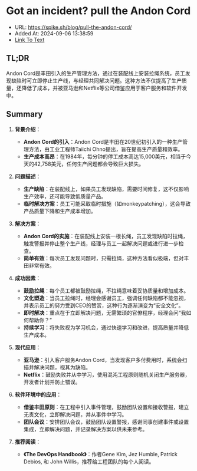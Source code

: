 # Got an incident? pull the Andon Cord
- URL: https://spike.sh/blog/pull-the-andon-cord/
- Added At: 2024-09-06 13:38:59
- [Link To Text](2024-09-06-got-an-incident?-pull-the-andon-cord_raw.md)

## TL;DR
Andon Cord是丰田引入的生产管理方法，通过在装配线上安装拉绳系统，员工发现缺陷时可立即停止生产线，与经理共同解决问题。这种方法不仅提高了生产质量，还降低了成本，并被亚马逊和Netflix等公司借鉴应用于客户服务和软件开发中。

## Summary
1. **背景介绍**：
   - **Andon Cord的引入**：Andon Cord是丰田在20世纪初引入的一种生产管理方法，由工业工程师Taiichi Ohno提出，旨在提高生产质量和效率。
   - **生产成本高昂**：在1984年，每分钟的停工成本高达15,000美元，相当于今天的42,758美元，任何生产问题都会导致巨大损失。

2. **问题描述**：
   - **生产缺陷**：在装配线上，如果员工发现缺陷，需要时间修复，这不仅影响生产效率，还可能导致低质量产品。
   - **临时解决方案**：员工可能采取临时措施（如monkeypatching），这会导致产品质量下降和生产成本增加。

3. **解决方案**：
   - **Andon Cord的实施**：在装配线上安装一根长绳，员工发现缺陷时拉绳，触发警报并停止整个生产线，经理与员工一起解决问题或进行进一步检查。
   - **简单有效**：每次员工发现问题时，只需拉绳，这种方法看似极端，但对丰田非常有效。

4. **成功因素**：
   - **鼓励拉绳**：每个员工都被鼓励拉绳，不拉绳意味着妥协质量和增加成本。
   - **文化塑造**：当员工拉绳时，经理会感谢员工，强调任何缺陷都不能忽视，并表示员工的努力受到CEO的赞赏，这种行为逐渐演变为“安全文化”。
   - **即时解决**：重点在于立即解决问题，无需繁琐的官僚程序，经理会问“我如何帮助你？”
   - **持续学习**：将失败视为学习机会，通过快速学习和改进，提高质量并降低生产成本。

5. **现代应用**：
   - **亚马逊**：引入客户服务Andon Cord，当发现客户多付费用时，系统会扫描并解决问题，视其为缺陷。
   - **Netflix**：鼓励失败并从中学习，使用混沌工程原则随机关闭生产服务器，开发者计划并防止错误。

6. **软件环境中的应用**：
   - **借鉴丰田原则**：在工程中引入事件管理，鼓励团队设置和接收警报，建立无责文化，立即解决问题，并从事件中学习。
   - **团队会议**：安排团队会议，鼓励团队设置警报，感谢同事创建事件或设置集成，立即解决问题，并记录解决方案以供未来参考。

7. **推荐阅读**：
   - **《The DevOps Handbook》**：作者Gene Kim, Jez Humble, Patrick Debios, 和 John Willis，推荐给工程团队的每个人阅读。
